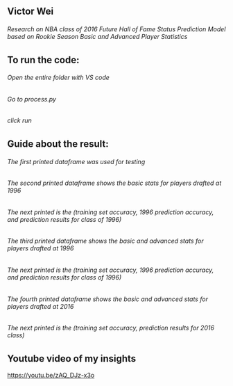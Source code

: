 ## Victor Wei
###### Research on NBA class of 2016 Future Hall of Fame Status Prediction Model based on Rookie Season Basic and Advanced Player Statistics

## To run the code:
###### Open the entire folder with VS code
###### Go to process.py
###### click run

## Guide about the result:
###### The first printed dataframe was used for testing
###### The second printed dataframe shows the basic stats for players drafted at 1996
###### The next printed is the (training set accuracy, 1996 prediction accuracy, and prediction results for class of 1996)
###### The third printed dataframe shows the basic and advanced stats for players drafted at 1996
###### The next printed is the (training set accuracy, 1996 prediction accuracy, and prediction results for class of 1996)
###### The fourth printed dataframe shows the basic and advanced stats for players drafted at 2016
###### The next printed is the (training set accuracy, prediction results for 2016 class)

## Youtube video of my insights
https://youtu.be/zAQ_DJz-x3o
